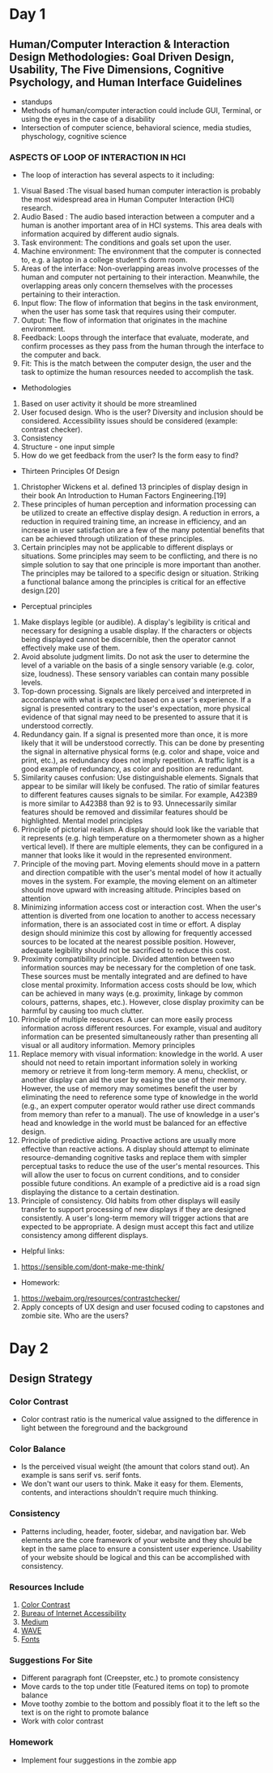 # Day 1
## Human/Computer Interaction & Interaction Design Methodologies: Goal Driven Design, Usability, The Five Dimensions, Cognitive Psychology, and Human Interface Guidelines
- standups
- Methods of human/computer interaction could include GUI, Terminal, or using the eyes in the case of a disability
- Intersection of computer science, behavioral science, media studies, physchology, cognitive science
### ASPECTS OF LOOP OF INTERACTION IN HCI
- The loop of interaction has several aspects to it including:
1. Visual Based :The visual based human computer interaction is probably the most widespread area in Human Computer Interaction (HCI) research.
2. Audio Based : The audio based interaction between a computer and a human is another important area of in HCI systems. This area deals with information acquired by different audio signals.
3. Task environment: The conditions and goals set upon the user.
4. Machine environment: The environment that the computer is connected to, e.g. a laptop in a college student's dorm room.
5. Areas of the interface: Non-overlapping areas involve processes of the human and computer not pertaining to their interaction. Meanwhile, the overlapping areas only concern themselves with the processes pertaining to their interaction.
6. Input flow: The flow of information that begins in the task environment, when the user has some task that requires using their computer.
7. Output: The flow of information that originates in the machine environment.
8. Feedback: Loops through the interface that evaluate, moderate, and confirm processes as they pass from the human through the interface to the computer and back.
9. Fit: This is the match between the computer design, the user and the task to optimize the human resources needed to accomplish the task.
- Methodologies
1. Based on user activity it should be more streamlined
2. User focused design. Who is the user? Diversity and inclusion should be considered. Accessibility issues should be considered (example: contrast checker). 
3. Consistency 
4. Structure - one input simple 
5. How do we get feedback from the user? Is the form easy to find? 

- Thirteen Principles Of Design
1. Christopher Wickens et al. defined 13 principles of display design in their book An Introduction to Human Factors Engineering.[19]
2. These principles of human perception and information processing can be utilized to create an effective display design. A reduction in errors, a reduction in required training time, an increase in efficiency, and an increase in user satisfaction are a few of the many potential benefits that can be achieved through utilization of these principles.
3. Certain principles may not be applicable to different displays or situations. Some principles may seem to be conflicting, and there is no simple solution to say that one principle is more important than another. The principles may be tailored to a specific design or situation. Striking a functional balance among the principles is critical for an effective design.[20]
- Perceptual principles
1. Make displays legible (or audible). A display's legibility is critical and necessary for designing a usable display. If the characters or objects being displayed cannot be discernible, then the operator cannot effectively make use of them.
2. Avoid absolute judgment limits. Do not ask the user to determine the level of a variable on the basis of a single sensory variable (e.g. color, size, loudness). These sensory variables can contain many possible levels.
3. Top-down processing. Signals are likely perceived and interpreted in accordance with what is expected based on a user's experience. If a signal is presented contrary to the user's expectation, more physical evidence of that signal may need to be presented to assure that it is understood correctly.
4. Redundancy gain. If a signal is presented more than once, it is more likely that it will be understood correctly. This can be done by presenting the signal in alternative physical forms (e.g. color and shape, voice and print, etc.), as redundancy does not imply repetition. A traffic light is a good example of redundancy, as color and position are redundant.
5. Similarity causes confusion: Use distinguishable elements. Signals that appear to be similar will likely be confused. The ratio of similar features to different features causes signals to be similar. For example, A423B9 is more similar to A423B8 than 92 is to 93. Unnecessarily similar features should be removed and dissimilar features should be highlighted.
Mental model principles
6. Principle of pictorial realism. A display should look like the variable that it represents (e.g. high temperature on a thermometer shown as a higher vertical level). If there are multiple elements, they can be configured in a manner that looks like it would in the represented environment.
7. Principle of the moving part. Moving elements should move in a pattern and direction compatible with the user's mental model of how it actually moves in the system. For example, the moving element on an altimeter should move upward with increasing altitude.
Principles based on attention
8. Minimizing information access cost or interaction cost. When the user's attention is diverted from one location to another to access necessary information, there is an associated cost in time or effort. A display design should minimize this cost by allowing for frequently accessed sources to be located at the nearest possible position. However, adequate legibility should not be sacrificed to reduce this cost.
9. Proximity compatibility principle. Divided attention between two information sources may be necessary for the completion of one task. These sources must be mentally integrated and are defined to have close mental proximity. Information access costs should be low, which can be achieved in many ways (e.g. proximity, linkage by common colours, patterns, shapes, etc.). However, close display proximity can be harmful by causing too much clutter.
10. Principle of multiple resources. A user can more easily process information across different resources. For example, visual and auditory information can be presented simultaneously rather than presenting all visual or all auditory information.
Memory principles
11. Replace memory with visual information: knowledge in the world. A user should not need to retain important information solely in working memory or retrieve it from long-term memory. A menu, checklist, or another display can aid the user by easing the use of their memory. However, the use of memory may sometimes benefit the user by eliminating the need to reference some type of knowledge in the world (e.g., an expert computer operator would rather use direct commands from memory than refer to a manual). The use of knowledge in a user's head and knowledge in the world must be balanced for an effective design.
12. Principle of predictive aiding. Proactive actions are usually more effective than reactive actions. A display should attempt to eliminate resource-demanding cognitive tasks and replace them with simpler perceptual tasks to reduce the use of the user's mental resources. This will allow the user to focus on current conditions, and to consider possible future conditions. An example of a predictive aid is a road sign displaying the distance to a certain destination.
13. Principle of consistency. Old habits from other displays will easily transfer to support processing of new displays if they are designed consistently. A user's long-term memory will trigger actions that are expected to be appropriate. A design must accept this fact and utilize consistency among different displays.

- Helpful links: 
1. https://sensible.com/dont-make-me-think/

- Homework: 
1. https://webaim.org/resources/contrastchecker/
2. Apply concepts of UX design and user focused coding to capstones and zombie site. Who are the users? 

# Day 2
## Design Strategy
### Color Contrast 
- Color contrast ratio is the numerical value assigned to the difference in light between the foreground and the background 
### Color Balance 
- Is the perceived visual weight (the amount that colors stand out). An example is sans serif vs. serif fonts. 
- We don't want our users to think. Make it easy for them. Elements, contents, and interactions shouldn't require much thinking. 
### Consistency
- Patterns including, header, footer, sidebar, and navigation bar. Web elements are the core framework of your website and they should be kept in the same place to ensure a consistent user experience. Usability of your website should be logical and this can be accomplished with consistency.
### Resources Include
1. [Color Contrast](https://colourcontrast.cc/) 
2. [Bureau of Internet Accessibility](https://uxengineer.com/principles-of-design/balance/#:~:text=Balance%20in%20design%20refers%20to,%2C%20radial%2C%20or%20mosaic%20approaches)
3. [Medium](https://uxdesign.cc/fundamentals-of-typography-in-user-interface-design-ui-67cdd13bfa24)
4. [WAVE](https://wave.webaim.org/)
5. [Fonts](https://fonts.google.com/specimen/Syne+Mono?preview.text_type=custom)
### Suggestions For Site
- Different paragraph font (Creepster, etc.) to promote consistency
- Move cards to the top under title (Featured items on top) to promote balance 
- Move toothy zombie to the bottom and possibly float it to the left so the text is on the right to promote balance
- Work with color contrast
### Homework
- Implement four suggestions in the zombie app


